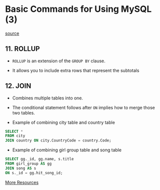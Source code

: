 # Basic Commands for Using MySQL (3)

[source]("https://www.youtube.com/watch?v=vgIc4ctNFbc&t=364s")

## 11. ROLLUP

- `ROLLUP` is an extension of the `GROUP BY` clause.

- It allows you to include extra rows that represent the subtotals


## 12. JOIN

- Combines multiple tables into one.

- The conditional statement follows after `ON` implies how to merge those two tables.

- Example of combining city table and country table

```SQL
SELECT *
FROM city
JOIN country ON city.CountryCode = country.Code;
```
- Example of combining girl group table and song table

```SQL
SELECT gg._id, gg.name, s.title
FROM girl_group AS gg
JOIN song AS s
ON s._id = gg.hit_song_id;
```

[More Resources](https://futurists.tistory.com/17)
